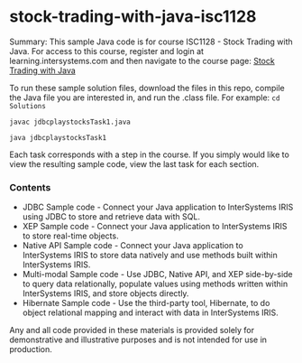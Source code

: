 # stock-trading-with-java-isc1128
Summary: This sample Java code is for course ISC1128 - Stock Trading with Java. 
For access to this course, register and login at learning.intersystems.com and then navigate to the course page: [Stock Trading with Java](https://learning.intersystems.com/course/view.php?name=Java%20Financial%20Play)

To run these sample solution files, download the files in this repo, compile the Java file you are interested in, and run the .class file.
For example:
```cd Solutions```

```javac jdbcplaystocksTask1.java ```

```java jdbcplaystocksTask1``` 
  
Each task corresponds with a step in the course. If you simply would like to view the resulting sample code, view the last task for each section.

### Contents
* JDBC Sample code - Connect your Java application to InterSystems IRIS using JDBC to store and retrieve data with SQL.
* XEP Sample code - Connect your Java application to InterSystems IRIS to store real-time objects.
* Native API Sample code - Connect your Java application to InterSystems IRIS to store data natively and use methods built within InterSystems IRIS.
* Multi-modal Sample code - Use JDBC, Native API, and XEP side-by-side to query data relationally, populate values using methods written within InterSystems IRIS, and store objects directly.
* Hibernate Sample code - Use the third-party tool, Hibernate, to do object relational mapping and interact with data in InterSystems IRIS.

Any and all code provided in these materials is provided solely for demonstrative and illustrative purposes and is not intended for use in production. 
